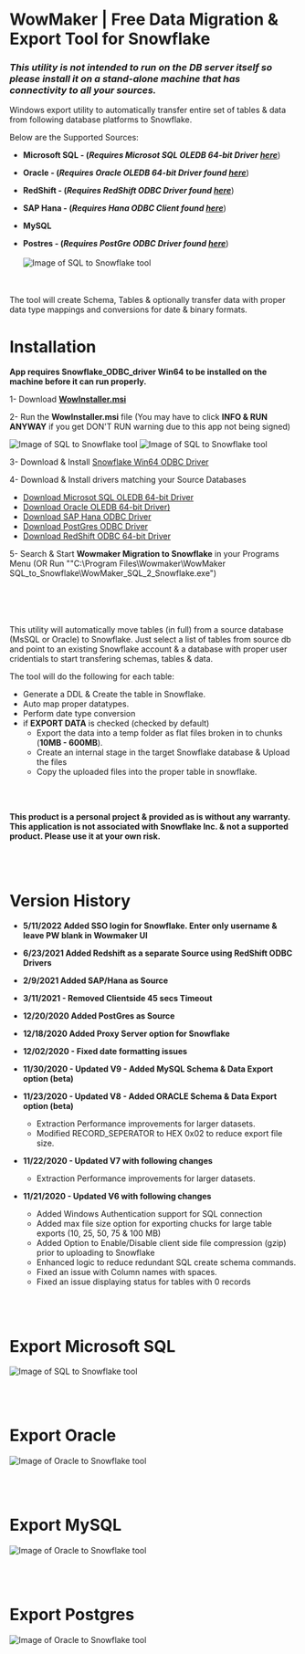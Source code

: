 # WowMaker | Free Data Migration & Export Tool for Snowflake



### *This utility is not intended to run on the DB server itself so please install it on a stand-alone machine that has connectivity to all your sources.*

Windows export utility to automatically transfer entire set of tables & data from following database platforms to Snowflake. 

Below are the Supported Sources:

- **Microsoft SQL -  (*Requires Microsot SQL OLEDB 64-bit Driver [here](https://www.microsoft.com/en-us/download/details.aspx?id=56730)***)
- **Oracle   -  (*Requires Oracle OLEDB 64-bit Driver found [here](https://www.oracle.com/database/technologies/odac-downloads.html)***)
- **RedShift -  (*Requires RedShift ODBC Driver found [here](https://docs.aws.amazon.com/redshift/latest/mgmt/configure-odbc-connection.html#install-odbc-driver-windows)***) 
 
- **SAP Hana - (*Requires Hana ODBC Client found [here](https://tools.hana.ondemand.com/#hanatools)***)
- **MySQL** 
- **Postres  -  (*Requires PostGre ODBC Driver found [here](https://www.postgresql.org/ftp/odbc/versions/msi/)***)
<br><br>
![Image of SQL to Snowflake tool](https://github.com/NickAkincilar/SQL_to_Snowflake_Export_Tool/blob/main/images/SQL_2_Snowflake_Screenshot_H.png.PNG)

<br>
<br>
The tool will create Schema, Tables & optionally transfer data with proper data type mappings and conversions for date & binary formats.





  
# Installation

**App requires Snowflake_ODBC_driver Win64 to be installed on the machine before it can run properly.**

1- Download [**WowInstaller.msi**](https://github.com/NickAkincilar/SQL_to_Snowflake_Export_Tool/raw/main/WowInstaller.msi)

2- Run the **WowInstaller.msi** file (You may have to click **INFO & RUN ANYWAY** if you get DON'T RUN warning due to this app not being signed)
 
 ![Image of SQL to Snowflake tool](https://raw.githubusercontent.com/NickAkincilar/SQL_to_Snowflake_Export_Tool/main/images/Capture1_LI.jpg)
 ![Image of SQL to Snowflake tool](https://raw.githubusercontent.com/NickAkincilar/SQL_to_Snowflake_Export_Tool/main/images/Capture2.PNG)
 

3- Download & Install [Snowflake Win64 ODBC Driver](https://sfc-repo.snowflakecomputing.com/odbc/win64/latest/index.html)
 
4- Download & Install drivers matching your Source Databases
- [Download Microsot SQL OLEDB 64-bit Driver](https://www.microsoft.com/en-us/download/details.aspx?id=56730)
- [Download Oracle OLEDB 64-bit Driver)](https://www.oracle.com/database/technologies/odac-downloads.html)
- [Download SAP Hana ODBC Driver](https://tools.hana.ondemand.com/#hanatools)
- [Download PostGres ODBC Driver](https://www.postgresql.org/ftp/odbc/versions/msi/) 
- [Download RedShift ODBC 64-bit Driver](https://docs.aws.amazon.com/redshift/latest/mgmt/configure-odbc-connection.html#install-odbc-driver-windows) 
 
 5- Search & Start **Wowmaker Migration to Snowflake** in your Programs Menu (OR Run ""C:\Program Files\Wowmaker\WowMaker SQL_to_Snowflake\WowMaker_SQL_2_Snowflake.exe")
 


<br><br><br><br>
This utility will automatically move tables (in full) from a source database (MsSQL or Oracle) to Snowflake. Just select a list of tables from source db and point to an existing Snowflake account & a database with proper user cridentials to start transfering schemas, tables & data.



The tool will do the following for each table:
- Generate a DDL & Create the table in Snowflake.
- Auto map proper datatypes.
- Perform date type conversion
- if **EXPORT DATA** is checked (checked by default)
  - Export the data into a temp folder as flat files broken in to chunks (**10MB - 600MB**).
  - Create an internal stage in the target Snowflake database & Upload the files
  - Copy the uploaded files into the proper table in snowflake.

<br><br>

<strong>This product is a personal project & provided as is without any warranty. 
This application is not associated with Snowflake Inc. & not a supported product. Please use it at your own risk.</strong>

<br>
<br>


# Version History
- **5/11/2022 Added SSO login for Snowflake. Enter only username & leave PW blank in Wowmaker UI**
- **6/23/2021 Added Redshift as a separate Source using RedShift ODBC Drivers**
- **2/9/2021 Added SAP/Hana as Source**

- <strong>3/11/2021 - Removed Clientside 45 secs Timeout</strong>
- **12/20/2020 Added PostGres as Source**
- **12/18/2020 Added Proxy Server option for Snowflake**
- <strong>12/02/2020 - Fixed date formatting issues</strong>

- <strong>11/30/2020 - Updated V9 - Added MySQL Schema & Data Export option (beta)</strong>
 
- <strong>11/23/2020 - Updated V8 - Added ORACLE Schema & Data Export option (beta)</strong>
  - Extraction Performance improvements for larger datasets.
  - Modified RECORD_SEPERATOR to HEX 0x02 to reduce export file size.
- <strong>11/22/2020 - Updated V7 with following changes</strong>
  - Extraction Performance improvements for larger datasets.

- <strong>11/21/2020 - Updated V6 with following changes</strong>
  - Added Windows Authentication support for SQL connection
  - Added max file size option for exporting chucks for large table exports (10, 25, 50, 75 & 100 MB)
  - Added Option to Enable/Disable client side file compression (gzip) prior to uploading to Snowflake
  - Enhanced logic to reduce redundant SQL create schema commands.
  - Fixed an issue with Column names with spaces.
  - Fixed an issue displaying status for tables with 0 records

<BR><BR>



# Export Microsoft SQL
![Image of SQL to Snowflake tool](https://raw.githubusercontent.com/NickAkincilar/SQL_to_Snowflake_Export_Tool/main/images/SQL_2_Snowflake_Screenshot_S.png)

<br>
<br>

# Export Oracle

![Image of Oracle to Snowflake tool](https://raw.githubusercontent.com/NickAkincilar/SQL_to_Snowflake_Export_Tool/main/images/SQL_2_Snowflake_Screenshot_O.png)

<br>
<br>

# Export MySQL

![Image of Oracle to Snowflake tool](https://raw.githubusercontent.com/NickAkincilar/SQL_to_Snowflake_Export_Tool/main/images/SQL_2_Snowflake_Screenshot_MySQL.png)



<br><br>
# Export Postgres

![Image of Oracle to Snowflake tool](https://raw.githubusercontent.com/NickAkincilar/SQL_to_Snowflake_Export_Tool/main/images/SQL_2_Snowflake_Screenshot_P.png)



  
  
